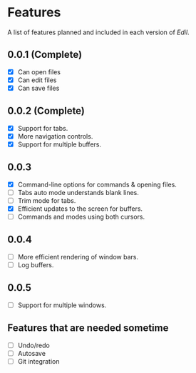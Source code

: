# Features

A list of features planned and included in each version 
of *Edil*.

## 0.0.1 (Complete)

- [x] Can open files
- [x] Can edit files
- [x] Can save files

## 0.0.2 (Complete)

- [x] Support for tabs.
- [x] More navigation controls.
- [x] Support for multiple buffers.

## 0.0.3

- [x] Command-line options for commands & opening files.
- [ ] Tabs auto mode understands blank lines.
- [ ] Trim mode for tabs.
- [x] Efficient updates to the screen for buffers.
- [ ] Commands and modes using both cursors.

## 0.0.4

- [ ] More efficient rendering of window bars.
- [ ] Log buffers.

## 0.0.5

- [ ] Support for multiple windows.

## Features that are needed sometime

- [ ] Undo/redo
- [ ] Autosave
- [ ] Git integration
